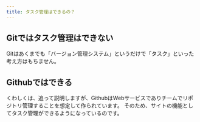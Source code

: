```yaml
---
title: タスク管理はできるの？
---
```


## Gitではタスク管理はできない
Gitはあくまでも「バージョン管理システム」というだけで「タスク」といった考え方はもちません。

## Githubではできる
くわしくは、追って説明しますが、GithubはWebサービスでありチームでリポジトリ管理することを想定して作られています。
そのため、サイトの機能としてタスク管理ができるようになっているのです。
